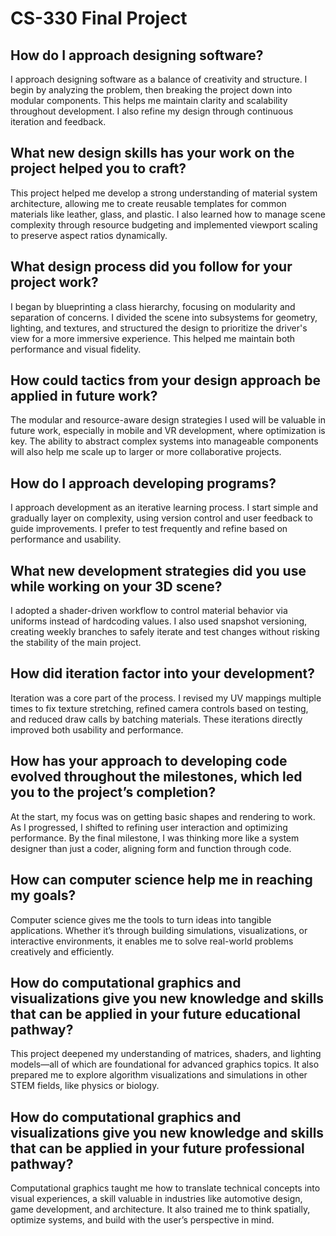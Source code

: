 # CS-330 Final Project

## How do I approach designing software?
I approach designing software as a balance of creativity and structure. I begin by analyzing the problem, then breaking the project down into modular components. This helps me maintain clarity and scalability throughout development. I also refine my design through continuous iteration and feedback.

## What new design skills has your work on the project helped you to craft?
This project helped me develop a strong understanding of material system architecture, allowing me to create reusable templates for common materials like leather, glass, and plastic. I also learned how to manage scene complexity through resource budgeting and implemented viewport scaling to preserve aspect ratios dynamically.

## What design process did you follow for your project work?
I began by blueprinting a class hierarchy, focusing on modularity and separation of concerns. I divided the scene into subsystems for geometry, lighting, and textures, and structured the design to prioritize the driver's view for a more immersive experience. This helped me maintain both performance and visual fidelity.

## How could tactics from your design approach be applied in future work?
The modular and resource-aware design strategies I used will be valuable in future work, especially in mobile and VR development, where optimization is key. The ability to abstract complex systems into manageable components will also help me scale up to larger or more collaborative projects.

## How do I approach developing programs?
I approach development as an iterative learning process. I start simple and gradually layer on complexity, using version control and user feedback to guide improvements. I prefer to test frequently and refine based on performance and usability.

## What new development strategies did you use while working on your 3D scene?
I adopted a shader-driven workflow to control material behavior via uniforms instead of hardcoding values. I also used snapshot versioning, creating weekly branches to safely iterate and test changes without risking the stability of the main project.

## How did iteration factor into your development?
Iteration was a core part of the process. I revised my UV mappings multiple times to fix texture stretching, refined camera controls based on testing, and reduced draw calls by batching materials. These iterations directly improved both usability and performance.

## How has your approach to developing code evolved throughout the milestones, which led you to the project’s completion?
At the start, my focus was on getting basic shapes and rendering to work. As I progressed, I shifted to refining user interaction and optimizing performance. By the final milestone, I was thinking more like a system designer than just a coder, aligning form and function through code.

## How can computer science help me in reaching my goals?
Computer science gives me the tools to turn ideas into tangible applications. Whether it’s through building simulations, visualizations, or interactive environments, it enables me to solve real-world problems creatively and efficiently.

## How do computational graphics and visualizations give you new knowledge and skills that can be applied in your future educational pathway?
This project deepened my understanding of matrices, shaders, and lighting models—all of which are foundational for advanced graphics topics. It also prepared me to explore algorithm visualizations and simulations in other STEM fields, like physics or biology.

## How do computational graphics and visualizations give you new knowledge and skills that can be applied in your future professional pathway?
Computational graphics taught me how to translate technical concepts into visual experiences, a skill valuable in industries like automotive design, game development, and architecture. It also trained me to think spatially, optimize systems, and build with the user’s perspective in mind.

